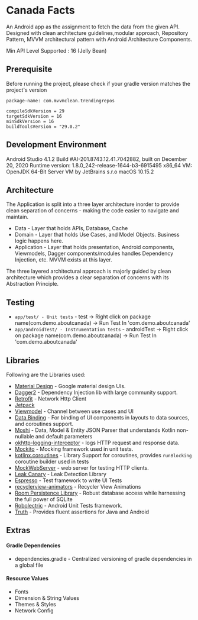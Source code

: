 # Canada Facts

An Android app as the assignment to fetch the data from the given API. 
Designed with clean architecture guidelines,modular approach, Repository Pattern,  MVVM architectural pattern with Android Architecture Components.

Min API Level Supported : 16 (Jelly Bean)

## Prerequisite

Before running the project, please check if your gradle version matches the project's version
```
package-name: com.mvvmclean.trendingrepos
```
    compileSdkVersion = 29
    targetSdkVersion = 16
    minSdkVersion = 16
    buildToolsVersion = "29.0.2"

    
## Development Environment

  Android Studio 4.1.2
  Build #AI-201.8743.12.41.7042882, built on December 20, 2020
  Runtime version: 1.8.0_242-release-1644-b3-6915495 x86_64
  VM: OpenJDK 64-Bit Server VM by JetBrains s.r.o
  macOS 10.15.2
  

## Architecture

The Application is split into a three layer architecture inorder to provide clean separation of concerns - making the code easier to navigate and maintain.
- Data - Layer that holds APIs, Database, Cache
- Domain - Layer that holds Use Cases, and Model Objects. Business logic happens here.
- Application - Layer that holds presentation, Android components, Viewmodels, Dagger components/modules handles Dependency Injection, etc. MVVM exists at this layer.

The three layered architectural approach is majorly guided by clean architecture which provides
a clear separation of concerns with its Abstraction Principle.
 
## Testing

 - `app/test/ - Unit tests` - test -> Right click on package name(com.demo.aboutcanada) -> Run Test In 'com.demo.aboutcanada'
 - `app/androidTest/ - Instrumentation tests` - androidTest -> Right click on package name(com.demo.aboutcanada) -> Run Test In 'com.demo.aboutcanada'

## Libraries

Following are the Libraries used:

- [Material Design](https://material.io/develop/android/docs/getting-started/) - Google material design UIs.
- [Dagger2](https://github.com/google/dagger) - Dependency Injection lib with large community support.
- [Retrofit](https://square.github.io/retrofit/) - Network Http Client
- [Jetpack](https://developer.android.com/jetpack)
- [Viewmodel](https://developer.android.com/topic/libraries/architecture/viewmodel) - Channel between use cases and UI
- [Data Binding](https://developer.android.com/topic/libraries/data-binding) - For binding of UI components in layouts to data sources, and coroutines support.
- [Moshi](https://github.com/square/moshi) - Data, Model & Entity JSON Parser that understands Kotlin non-nullable and default parameters
- [okhttp-logging-interceptor](https://github.com/square/okhttp/blob/master/okhttp-logging-interceptor/README.md) - logs HTTP request and response data.
- [Mockito](https://site.mockito.org/) - Mocking framework used in unit tests.
- [kotlinx.coroutines](https://github.com/Kotlin/kotlinx.coroutines) - Library Support for coroutines, provides `runBlocking` coroutine builder used in tests
- [MockWebServer](https://github.com/square/okhttp/tree/master/mockwebserver) - web server for testing HTTP clients.
- [Leak Canary](https://square.github.io/leakcanary/) - Leak Detection Library
- [Espresso](https://developer.android.com/training/testing/espresso) - Test framework to write UI Tests
- [recyclerview-animators](https://github.com/wasabeef/recyclerview-animators) - Recycler View Animations
- [Room Persistence Library](https://developer.android.com/topic/libraries/architecture/room) - Robust database access while harnessing the full power of SQLite
- [Robolectric](http://robolectric.org/) - Android Unit Tests framework.
- [Truth](https://truth.dev/) - Provides fluent assertions for Java and Android

## Extras

#### Gradle Dependencies

- dependencies.gradle - Centralized versioning of gradle dependencies in a global file

#### Resource Values

- Fonts
- Dimension & String Values
- Themes & Styles
- Network Config






